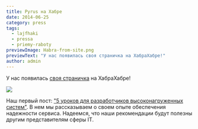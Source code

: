 ```yaml
---
title: Pyrus на Хабре
date: 2014-06-25
category: press
tags:
  - lajfhaki
  - pressa
  - priemy-raboty
previewImage: Habra-from-site.png
previewText: "У нас появилась своя страничка на ХабраХабре!"
author: admin
---
```

У нас появилась [своя страничка](http://habrahabr.ru/users/pyrus/) на ХабраХабре! 

![](Habra.webp)

Наш первый пост: ["5 уроков для разработчиков высоконагруженных систем"](http://habrahabr.ru/post/227595/). В нем мы рассказываем о своем опыте обеспечения надежности сервиса. Надеемся, что наши рекомендации будут полезны другим представителям сферы IT.
